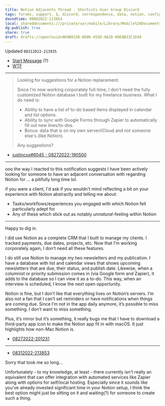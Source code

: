 ```yaml
---
title: Notion Adjacents Thread - Shortcuts User Group Discord
tags: forums, support, $, discord, correspondence, data, notion, configuration
davodtime: 09082022-113654
local: shareddocuments:///private/var/mobile/Library/Mobile%20Documents/iCloud~md~obsidian/Documents/OBSHIDDIAN/drafts/069B8338-8E06-455D-9A2D-09EAB33C1E49.md
dg-publish: true
share: true
draft: drafts://open?uuid=069B8338-8E06-455D-9A2D-09EAB33C1E49
---
```

Updated `08312022-213935`

- [Start Message](https://discord.com/channels/551914015131959308/880105977637117994/1013248508620460127) (?)
- [WTF](https://davidblue.wtf/drafts/069B8338-8E06-455D-9A2D-09EAB33C1E49.html)

---

> Looking for suggestions for a Notion replacement.
> 
> Since I'm now working corporately full-time, I don't need the fully customized Notion database I built for my freelance business. What I do need is:
> 
> - Ability to have a list of to-do based items displayed in calendar and list options.
> - Ability to sync with Google Forms through Zapier to automatically fill out new lines/to-dos.
> - Bonus: data that is on my own server/iCloud and not someone else's (like Notion).
> 
> Any suggestions?
- [justincox#6045 - 08272022-190500](https://discord.com/channels/551914015131959308/880105977637117994/1013237897429786644)

---

ooo the way I reacted to this notification suggests I have been actively looking for someone to have an adjacent conversation with regarding Notion for ... a pitifully long time lol.

if you were a client, I'd ask if you wouldn't mind reflecting a bit on your experience with Notion abstractly and telling me about:

- Tasks/workflows/experiences you engaged with which Notion felt particularly adept for
- Any of these which stick out as notably *unnatural*-feeling within Notion

---

Happy to dig in. 

I did use Notion as a complete CRM that I built to manage my clients. I tracked payments, due dates, projects, etc. Now that I’m working corporately again, I don’t need all these features. 

I do still use Notion to manage my two newsletters and my publication. I have a database with list and calendar views that shows upcoming newsletters that are due, their status, and publish date. Likewise, when a columnist or priority submission comes in (via Google form and Zapier), it adds to the database so I can view it as a to-do. This way, when an interview is scheduled, I know the next open opportunity. 

Notion is fine, but I don’t like that everything lives on Notion’s servers. I’m also not a fan that I can’t set reminders or have notifications when things are coming due. Since I’m not in the app daily anymore, it’s possible to miss something. I don’t want to miss something. 

Plus, it’s minor but it’s something, it really bugs me that I have to download a third-party app icon to make the Notion app fit in with macOS. It just highlights how non-Mac Notion is.
- [08272022-201231](https://discord.com/channels/551914015131959308/1013237897429786644/1013254801552838687)

---

- [08312022-213853](https://discord.com/channels/551914015131959308/1013237897429786644/1014725969514348604)

Sorry that took me so long...

Unfortunately - to my knowledge, at least - there currently isn't really an equivalent that can offer integration with automated services like Zapier along with options for self/local hosting. Especially since it sounds like you've already invested significant time in your Notion setup, I think the best option might just be sitting on it and waiting(?) for someone to create such a thing.